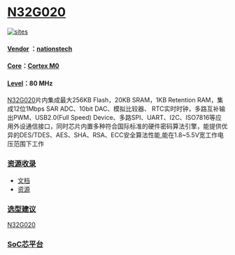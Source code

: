 ﻿# [N32G020](https://github.com/SoCXin/N32G020)

[![sites](http://182.61.61.133/link/resources/SoC.png)](http://www.SoC.Xin)

#### [Vendor](https://github.com/SoCXin/Vendor) ：[nationstech](https://www.nationstech.com/)
#### [Core](https://github.com/SoCXin/Cortex)：[Cortex M0](https://github.com/SoCXin/CM0)
#### [Level](https://github.com/SoCXin/Level)：80 MHz

[N32G020](https://github.com/SoCXin/N32G020)片内集成最大256KB Flash，20KB SRAM，1KB Retention RAM，集成12位1Mbps SAR ADC、10bit DAC、模拟比较器、
RTC实时时钟，多路互补输出PWM、USB2.0(Full Speed) Device、多路SPI、UART、I2C、ISO7816等应用外设通信接口，同时芯片内置多种符合国际标准的硬件密码算法引擎，能提供优异的DES/TDES、AES、SHA、RSA、ECC安全算法性能,能在1.8~5.5V宽工作电压范围下工作
### [资源收录](https://github.com/SoCXin)

* [文档](docs/)
* [资源](src/)

### [选型建议](https://github.com/SoCXin)

[N32G020](https://github.com/SoCXin/N32G020)

###  [SoC芯平台](http://www.SoC.Xin)
